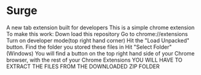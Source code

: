 # Surge
A new tab extension built for developers
This is a simple chrome extension
To make this work:
Down load this repository
Go to chrome://extensions
Turn on developer mode(top right hand corner)
Hit the "Load Unpacked" button. 
Find the folder you stored these files in
Hit "Select Folder"(Windows) 
You will find a button on the top right hand side of your Chrome browser, with the rest of your Chrome Extensions
YOU WILL HAVE TO EXTRACT THE FILES FROM THE DOWNLOADED ZIP FOLDER
